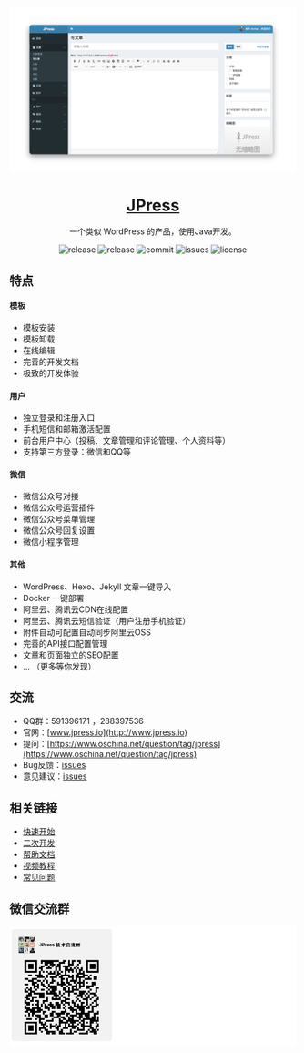 ![](./doc/images/screenshot.png)


<h1 align="center"><a href="http://www.jpress.io" target="_blank"> JPress </a></h1>

<p align="center">
一个类似 WordPress 的产品，使用Java开发。
</p>


<p align="center">
<img alt="release" src="https://img.shields.io/github/release/JpressProjects/jpress.svg?style=flat-square"/>

<img alt="release" src="https://img.shields.io/github/release-date/JpressProjects/jpress.svg?style=flat-square"/>

<img alt="commit" src="https://img.shields.io/github/last-commit/JpressProjects/jpress.svg?style=flat-square"/>

<img alt="issues" src="https://img.shields.io/github/issues-closed/JpressProjects/jpress.svg?style=flat-square"/>


<img alt="license" src="https://img.shields.io/github/license/JpressProjects/jpress.svg?style=flat-square"/>
</p>

## 特点

#### 模板

- 模板安装
- 模板卸载
- 在线编辑
- 完善的开发文档
- 极致的开发体验

#### 用户

- 独立登录和注册入口
- 手机短信和邮箱激活配置
- 前台用户中心（投稿、文章管理和评论管理、个人资料等）
- 支持第三方登录：微信和QQ等

#### 微信

- 微信公众号对接
- 微信公众号运营插件
- 微信公众号菜单管理
- 微信公众号回复设置
- 微信小程序管理

#### 其他

- WordPress、Hexo、Jekyll 文章一键导入
- Docker 一键部署
- 阿里云、腾讯云CDN在线配置
- 阿里云、腾讯云短信验证（用户注册手机验证）
- 附件自动可配置自动同步阿里云OSS
- 完善的API接口配置管理
- 文章和页面独立的SEO配置
- ... （更多等你发现）


## 交流

- QQ群：591396171 ，288397536
- 官网：[www.jpress.io](http://www.jpress.io)
- 提问：[https://www.oschina.net/question/tag/jpress](https://www.oschina.net/question/tag/jpress)
- Bug反馈：[issues](./issues)
- 意见建议：[issues](./issues)

## 相关链接

- [快速开始](./doc/readme.md)
- [二次开发](./doc/readme.md)
- [帮助文档](./doc/readme.md)
- [视频教程](./doc/videos.md)
- [常见问题](./doc/readme.md)

## 微信交流群

![](./doc/images/jpress-wechat-group.png)



